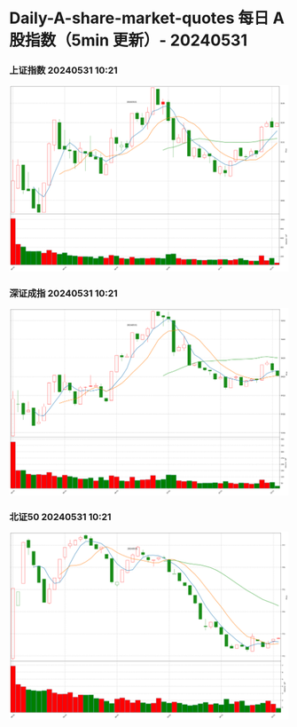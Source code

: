 
# Daily-A-share-market-quotes 每日 A 股指数（5min 更新）- 20240531

### 上证指数 20240531 10:21
![](./fig/2024/5/20240531-sh000001.png)

### 深证成指 20240531 10:21
![](./fig/2024/5/20240531-sz399001.png)

### 北证50 20240531 10:21
![](./fig/2024/5/20240531-bj899050.png)
